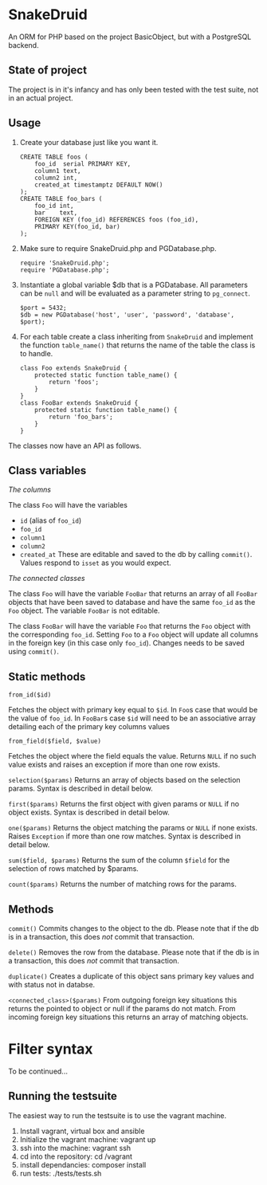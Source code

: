 SnakeDruid
==========

An ORM for PHP based on the project BasicObject, but with a PostgreSQL backend.

State of project
---------

The project is in it's infancy and has only been tested with the test suite, not in an actual project.

Usage
----

1. Create your database just like you want it.
	```
	CREATE TABLE foos (
		foo_id  serial PRIMARY KEY,
		column1 text,
		column2 int,
		created_at timestamptz DEFAULT NOW()
	);
	CREATE TABLE foo_bars (
		foo_id int,
		bar    text,
		FOREIGN KEY (foo_id) REFERENCES foos (foo_id),
		PRIMARY KEY(foo_id, bar)
	);
	```
2. Make sure to require SnakeDruid.php and PGDatabase.php.
	```
	require 'SnakeDruid.php';
	require 'PGDatabase.php';
	```
3. Instantiate a global variable $db that is a PGDatabase. All parameters can be `null` and will be
	evaluated as a parameter string to `pg_connect`.
	```
	$port = 5432;
	$db = new PGDatabase('host', 'user', 'password', 'database', $port);
	```
4. For each table create a class inheriting from `SnakeDruid` and implement the function `table_name()`
	that returns the name of the table the class is to handle.
	```
	class Foo extends SnakeDruid {
		protected static function table_name() {
			return 'foos';
		}
	}
	class FooBar extends SnakeDruid {
		protected static function table_name() {
			return 'foo_bars';
		}
	}
	```

The classes now have an API as follows.

Class variables
-------

*The columns*

The class `Foo` will have the variables
* `id` (alias of `foo_id`)
* `foo_id`
* `column1`
* `column2`
* `created_at`
These are editable and saved to the db by calling `commit()`. Values respond to `isset` as you would expect.

*The connected classes*

The class `Foo` will have the variable `FooBar` that returns an array of all `FooBar` objects that have
been saved to database and have the same `foo_id` as the `Foo` object. The variable `FooBar` is not editable.

The class `FooBar` will have the variable `Foo` that returns the `Foo` object with the corresponding `foo_id`.
Setting `Foo` to a `Foo` object will update all columns in the foreign key (in this case only `foo_id`). Changes
needs to be saved using `commit()`.

Static methods
-------

`from_id($id)`

Fetches the object with primary key equal to `$id`. In `Foo`s case that would be the value of `foo_id`. In
`FooBar`s case `$id` will need to be an associative array detailing each of the primary key columns values

`from_field($field, $value)`

Fetches the object where the field equals the value. Returns `NULL` if no such value exists and raises an
exception if more than one row exists.

`selection($params)`
Returns an array of objects based on the selection params. Syntax is described in detail below.

`first($params)`
Returns the first object with given params or `NULL` if no object exists. Syntax is described in detail below.

`one($params)`
Returns the object matching the params or `NULL` if none exists. Raises `Exception` if more than one row matches.
Syntax is described in detail below.

`sum($field, $params)`
Returns the sum of the column `$field` for the selection of rows matched by $params.

`count($params)`
Returns the number of matching rows for the params.

Methods
-------

`commit()`
Commits changes to the object to the db. Please note that if the db is in a transaction, this does *not*
commit that transaction.

`delete()`
Removes the row from the database. Please note that if the db is in a transaction, this does *not*
commit that transaction.

`duplicate()`
Creates a duplicate of this object sans primary key values and with status not in databse.

`<connected_class>($params)`
From outgoing foreign key situations this returns the pointed to object or null if the params do not match.
From incoming foreign key situations this returns an array of matching objects.

Filter syntax
=============

To be continued...

Running the testsuite
-------

The easiest way to run the testsuite is to use the vagrant machine.

1. Install vagrant, virtual box and ansible
2. Initialize the vagrant machine: vagrant up
3. ssh into the machine: vagrant ssh
4. cd into the repository: cd /vagrant
5. install dependancies: composer install
6. run tests: ./tests/tests.sh
